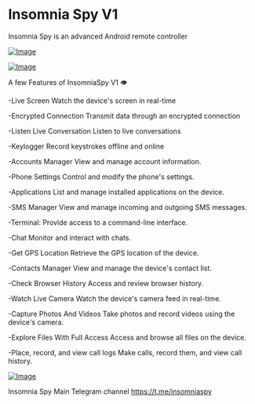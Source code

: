 # Insomnia Spy V1

Insomnia Spy is an advanced Android remote controller

[![Image](https://i.hizliresim.com/p6spbwb.jpg)](https://hizliresim.com/p6spbwb)

[![Image](https://i.hizliresim.com/1ode8g8.jpg)](https://hizliresim.com/1ode8g8)

A few Features of InsomniaSpy V1 👁

-Live Screen
Watch the device's screen in real-time

-Encrypted Connection
Transmit data through an encrypted connection

-Listen Live Conversation
Listen to live conversations

-Keylogger
Record keystrokes offline and online

-Accounts Manager
View and manage account information.

-Phone Settings
Control and modify the phone's settings.

-Applications
List and manage installed applications on the device.

-SMS Manager
View and manage incoming and outgoing SMS messages.

-Terminal:
Provide access to a command-line interface.

-Chat
Monitor and interact with chats.

-Get GPS Location
Retrieve the GPS location of the device.

-Contacts Manager
View and manage the device's contact list.

-Check Browser History
Access and review browser history.

-Watch Live Camera
Watch the device's camera feed in real-time.

-Capture Photos And Videos
Take photos and record videos using the device's camera.

-Explore Files With Full Access
Access and browse all files on the device.

-Place, record, and view call logs
Make calls, record them, and view call history.

[![Image](https://i.hizliresim.com/p8ivzmh.png)](https://hizliresim.com/p8ivzmh)

Insomnia Spy Main Telegram channel https://t.me/insomniaspy


